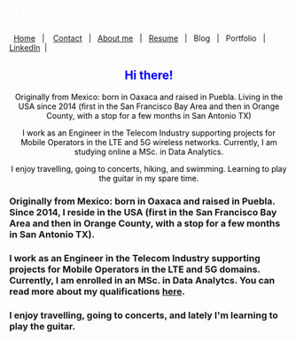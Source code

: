 #  *<span style="color:white"> <em> About me </em> </span>*




&nbsp;&nbsp;[Home](https://manuelsr26.github.io/)&nbsp;&nbsp; | &nbsp;&nbsp; [Contact](mailto:manuel.isr@outlook.com) &nbsp;&nbsp;|&nbsp;&nbsp; [About me](https://manuelsr26.github.io/about)&nbsp;&nbsp; | &nbsp;&nbsp;[Resume](https://manuelsr26.github.io/cv)&nbsp;&nbsp; | &nbsp;&nbsp;Blog&nbsp;&nbsp; | &nbsp;&nbsp;Portfolio&nbsp;&nbsp; |&nbsp;&nbsp; [LinkedIn](https://www.linkedin.com/in/manuel-silva-ramirez/)&nbsp;&nbsp;| 


 
## <center> <span style="color:blue"> Hi there! </span>  </center>


<p style="text-align: center;">
<span style="color:black">Originally from Mexico: born in Oaxaca and raised in Puebla. Living in the USA since 2014 (first in the San Francisco Bay Area and then in Orange County, with a stop for a few months in San Antonio TX)</span>
</p>

<p style="text-align: center;">
<span style="color:black">I work as an Engineer in the Telecom Industry supporting projects for Mobile Operators in the LTE and 5G wireless networks. Currently, I am studying online a MSc. in Data Analytics.</span>
</p>

<p style="text-align: center;">
<span style="color:black">I enjoy travelling, going to concerts, hiking, and swimming. Learning to play the guitar in my spare time. </span>
</p>

### Originally from Mexico: born in Oaxaca and raised in Puebla. Since 2014, I reside in the USA (first in the San Francisco Bay Area and then in Orange County, with a stop for a few months in San Antonio TX).

### I work as an Engineer in the Telecom Industry supporting projects for Mobile Operators in the LTE and 5G domains. Currently, I am enrolled in an MSc. in Data Analytcs. You can read more about my qualifications [here](https://manuelsr26.github.io/cv).  

### I enjoy travelling, going to concerts, and lately I'm learning to play the guitar. 
